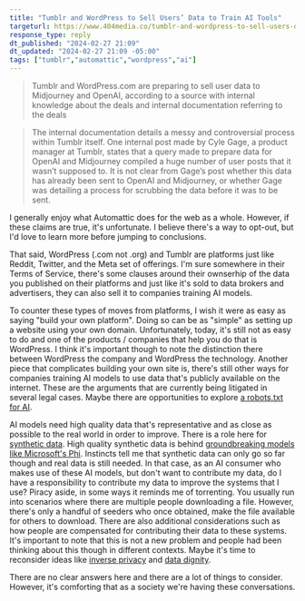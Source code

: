 ```yaml
---
title: "Tumblr and WordPress to Sell Users’ Data to Train AI Tools"
targeturl: https://www.404media.co/tumblr-and-wordpress-to-sell-users-data-to-train-ai-tools/
response_type: reply
dt_published: "2024-02-27 21:09"
dt_updated: "2024-02-27 21:09 -05:00"
tags: ["tumblr","automattic","wordpress","ai"]
---
```


> Tumblr and WordPress.com are preparing to sell user data to Midjourney and OpenAI, according to a source with internal knowledge about the deals and internal documentation referring to the deals

> The internal documentation details a messy and controversial process within Tumblr itself. One internal post made by Cyle Gage, a product manager at Tumblr, states that a query made to prepare data for OpenAI and Midjourney compiled a huge number of user posts that it wasn’t supposed to. It is not clear from Gage’s post whether this data has already been sent to OpenAI and Midjourney, or whether Gage was detailing a process for scrubbing the data before it was to be sent. 

I generally enjoy what Automattic does for the web as a whole. However, if these claims are true, it's unfortunate. I believe there's a way to opt-out, but I'd love to learn more before jumping to conclusions.  

That said, WordPress (.com not .org) and Tumblr are platforms just like Reddit, Twitter, and the Meta set of offerings. I'm sure somewhere in their Terms of Service, there's some clauses around their ownserhip of the data you published on their platforms and just like it's sold to data brokers and advertisers, they can also sell it to companies training AI models. 

To counter these types of moves from platforms, I wish it were as easy as saying "build your own platform". Doing so can be as "simple" as setting up a website using your own domain. Unfortunately, today, it's still not as easy to do and one of the products / companies that help you do that is WordPress. I think it's important though to note the distinction there between WordPress the company and WordPress the technology. Another piece that complicates building your own site is, there's still other ways for companies training AI models to use data that's publicly available on the internet. These are the arguments that are currently being litigated in several legal cases. Maybe there are opportunities to explore [a robots.txt for AI](/feed/verge-ai-robots-txt). 

AI models need high quality data that's representative and as close as possible to the real world in order to improve. There is a role here for [synthetic data](/feed/cosmopedia-ai-synthetic-dataset). High quality synthetic data is behind [groundbreaking models like Microsoft's Phi](/feed/phi-2-huggingface). Instincts tell me that synthetic data can only go so far though and real data is still needed. In that case, as an AI consumer who makes use of these AI models, but don't want to contribute my data, do I have a responsibility to contribute my data to improve the systems that I use? Piracy aside, in some ways it reminds me of torrenting. You usually run into scenarios where there are multiple people downloading a file. However, there's only a handful of seeders who once obtained, make the file available for others to download. There are also additional considerations such as how people are compensated for contributing their data to these systems. It's important to note that this is not a new problem and people had been thinking about this though in different contexts. Maybe it's time to reconsider ideas like [inverse privacy](https://www.microsoft.com/research/wp-content/uploads/2016/02/Inverse11.pdf) and [data dignity](https://hbr.org/2018/09/a-blueprint-for-a-better-digital-society). 

There are no clear answers here and there are a lot of things to consider. However, it's comforting that as a society we're having these conversations. 